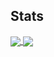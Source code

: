 ## Stats

<a href="https://github.com/k-souvatzidaki/k-souvatzidaki">
  <img align="center" src="https://github-readme-stats.vercel.app/api/top-langs/?username=k-souvatzidaki&theme=calm" />
</a>
<a href="https://github.com/k-souvatzidaki/k-souvatzidaki">
  <img align="center" src="https://github-readme-stats.vercel.app/api?username=k-souvatzidaki&show_icons=true&line_height=27&hide=prs&count_private=true&theme=calm" />
</a>

<!--
**k-souvatzidaki/k-souvatzidaki** is a ✨ _special_ ✨ repository because its `README.md` (this file) appears on your GitHub profile.

Here are some ideas to get you started:

- 🔭 I’m currently working on ...
- 🌱 I’m currently learning ...
- 👯 I’m looking to collaborate on ...
- 🤔 I’m looking for help with ...
- 💬 Ask me about ...
- 📫 How to reach me: ...
- 😄 Pronouns: ...
- ⚡ Fun fact: ...
-->
